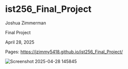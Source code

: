 # ist256_Final_Project

Joshua Zimmerman

Final Project

April 28, 2025

Pages: https://jzimmy5418.github.io/ist256_Final_Project/

![Screenshot 2025-04-28 145845](https://github.com/user-attachments/assets/6a01d720-abea-4cc6-a6d0-300b8d122fec)
